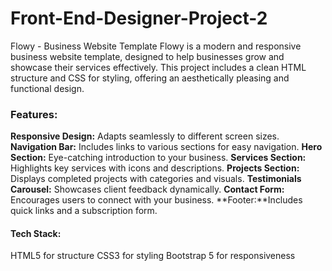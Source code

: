 # Front-End-Designer-Project-2
Flowy - Business Website Template
Flowy is a modern and responsive business website template, designed to help businesses grow and showcase their services effectively. This project includes a clean HTML structure and CSS for styling, offering an aesthetically pleasing and functional design.

### Features:
**Responsive Design:** Adapts seamlessly to different screen sizes.
**Navigation Bar:** Includes links to various sections for easy navigation.
**Hero Section:** Eye-catching introduction to your business.
**Services Section:** Highlights key services with icons and descriptions.
**Projects Section:** Displays completed projects with categories and visuals.
**Testimonials Carousel:** Showcases client feedback dynamically.
**Contact Form:** Encourages users to connect with your business.
**Footer:**Includes quick links and a subscription form.

#### Tech Stack:
HTML5 for structure
CSS3 for styling
Bootstrap 5 for responsiveness
